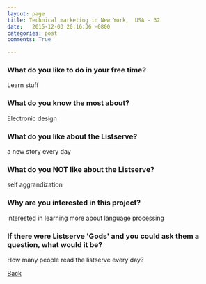```yaml
---
layout: page
title: Technical marketing in New York,  USA - 32
date:   2015-12-03 20:16:36 -0800
categories: post
comments: True

---
```


### What do you like to do in your free time?
<p>Learn stuff</p>

### What do you know the most about?
<p>Electronic design</p>

### What do you like about the Listserve?
<p>a new story every day</p>

### What do you NOT like about the Listserve?
<p>self aggrandization</p>

### Why are you interested in this project?
<p>interested in learning more about language processing</p>

### If there were Listserve 'Gods' and you could ask them a question, what would it be?
<p>How many people read the listserve every day?</p>

[Back][1]

[1]: /home/responders/all